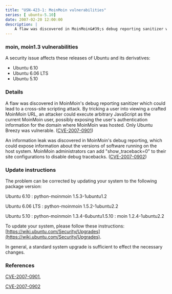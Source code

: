 ```yaml
---
title: "USN-423-1: MoinMoin vulnerabilities"
series: [ ubuntu-5.10]
date: 2007-02-20 12:00:00
description: |
    A flaw was discovered in MoinMoin&#39;s debug reporting sanitizer which  could lead to a cross-site scripting attack.  By tricking a user into  viewing a crafted MoinMoin URL, an attacker could execute arbitrary  JavaScript as the current MoinMoin user, possibly exposing the user&#39;s  authentication information for the domain where MoinMoin was hosted. Only Ubuntu Breezy was vulnerable.  ([CVE-2007-0901](http://people.ubuntu.com/~ubuntu-security/cve/CVE-2007-0901))
--- 
```

 
 


### moin, moin1.3 vulnerabilities

A security issue affects these releases of Ubuntu and its derivatives:

* Ubuntu 6.10
* Ubuntu 6.06 LTS
* Ubuntu 5.10

### Details

A flaw was discovered in MoinMoin&#39;s debug reporting sanitizer which could lead to a cross-site scripting attack. By tricking a user into viewing a crafted MoinMoin URL, an attacker could execute arbitrary JavaScript as the current MoinMoin user, possibly exposing the user&#39;s authentication information for the domain where MoinMoin was hosted. Only Ubuntu Breezy was vulnerable. ([CVE-2007-0901](http://people.ubuntu.com/~ubuntu-security/cve/CVE-2007-0901))

An information leak was discovered in MoinMoin&#39;s debug reporting, which could expose information about the versions of software running on the host system. MoinMoin administrators can add &quot;show_traceback=0&quot; to their site configurations to disable debug tracebacks. ([CVE-2007-0902](http://people.ubuntu.com/~ubuntu-security/cve/CVE-2007-0902))

### Update instructions

The problem can be corrected by updating your system to the following package version:

Ubuntu 6.10
 : python-moinmoin <span>1.5.3-1ubuntu1.2</span>

Ubuntu 6.06 LTS
 : python-moinmoin <span>1.5.2-1ubuntu2.2</span>

Ubuntu 5.10
 : python-moinmoin <span>1.3.4-6ubuntu1.5.10</span>
 : moin <span>1.2.4-1ubuntu2.2</span>

To update your system, please follow these instructions: [https://wiki.ubuntu.com/Security/Upgrades](https://wiki.ubuntu.com/Security/Upgrades).

In general, a standard system upgrade is sufficient to effect the necessary changes.

### References

 
 [CVE-2007-0901](http://people.ubuntu.com/~ubuntu-security/cve/CVE-2007-0901), 

 [CVE-2007-0902](http://people.ubuntu.com/~ubuntu-security/cve/CVE-2007-0902)
 

